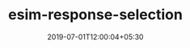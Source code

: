 ---
title: "esim-response-selection"
date: 2019-07-01T12:00:04+05:30
type: "organisations"
org_name: "Alibaba"
repo_desc: "ESIM for Multi-turn Response Selection Task"
repo_link: https://github.com/alibaba/esim-response-selection
---
